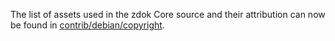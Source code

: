 The list of assets used in the zdok Core source and their attribution can now be found in [contrib/debian/copyright](../contrib/debian/copyright).
